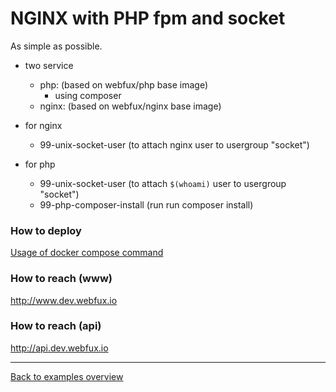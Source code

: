 # NGINX with PHP fpm and socket
As simple as possible.

- two service
  - php: (based on webfux/php base image)
    - using composer
  - nginx: (based on webfux/nginx base image)

- for nginx
  - 99-unix-socket-user (to attach nginx user to usergroup "socket")
- for php
  - 99-unix-socket-user (to attach ```$(whoami)``` user to usergroup "socket")
  - 99-php-composer-install (run run composer install)

### How to deploy
[Usage of docker compose command](../README.md#usage-of-docker-compose-command)

### How to reach (www)
http://www.dev.webfux.io

### How to reach (api)
http://api.dev.webfux.io

---
[Back to examples overview](../README.md)